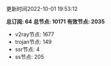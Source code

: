 更新时间2022-10-01 19:53:12

**总订阅: 64**
**总节点: 10171**
**有效节点: 2035**
- v2ray节点: 1677
- trojan节点: 149
- ssr节点: 4
- ss节点: 205
